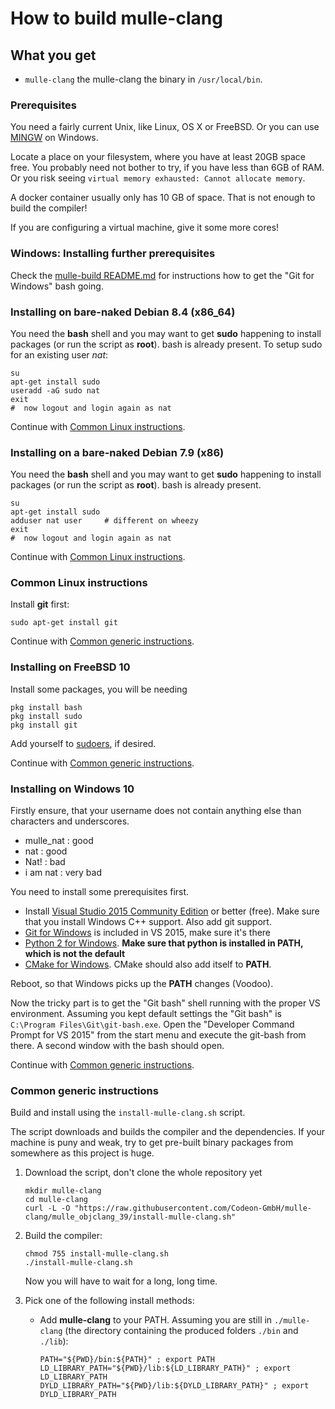 # How to build mulle-clang

## What you get

* `mulle-clang` the mulle-clang the binary in `/usr/local/bin`.


### Prerequisites

You need a fairly current Unix, like Linux, OS X or FreeBSD. Or you can use
[MINGW](http://mingw.org/) on Windows.

Locate a place on your filesystem, where you have at least 20GB space free. You
probably need not bother to try, if you have less than 6GB of RAM. Or you risk
seeing `virtual memory exhausted: Cannot allocate memory`.

A docker container usually only has 10 GB of space. That is not enough to build
the compiler!

If you are configuring a virtual machine, give it some more cores!


### Windows: Installing further prerequisites

Check the
[mulle-build README.md](//www.mulle-kybernetik.com/software/git/mulle-build/README.md)
for instructions how to get the "Git for Windows" bash going.

### Installing on bare-naked Debian 8.4 (x86_64)

You need the **bash** shell and you may want to get **sudo** happening to
install packages (or run the script as **root**). bash is already present.
To setup sudo for an existing user *nat*:

```
su
apt-get install sudo
useradd -aG sudo nat
exit
#  now logout and login again as nat
```

Continue with [Common Linux instructions](#common-linux).


### Installing on a bare-naked Debian 7.9 (x86)

You need the **bash** shell and you may want to get **sudo** happening to
install packages (or run the script as **root**). bash is already present.

```
su
apt-get install sudo
adduser nat user     # different on wheezy
exit
#  now logout and login again as nat
```

Continue with [Common Linux instructions](#common-linux).


<a name="common-linux"></a>
### Common Linux instructions

Install **git** first:

```
sudo apt-get install git
```

Continue with [Common generic instructions](#common-generic).



### Installing on FreeBSD 10

Install some packages, you will be needing

```
pkg install bash
pkg install sudo
pkg install git
```

Add yourself to [sudoers](//www.cyberciti.biz/faq/how-to-add-delete-grant-sudo-privileges-to-users-on-freebsd-unix-server/), if desired.

Continue with [Common generic instructions](#common-generic).


### Installing on Windows 10

Firstly ensure, that your username does not contain anything else than
characters and underscores.

* mulle_nat : good
* nat : good
* Nat! : bad
* i am nat : very bad

You need to install some prerequisites first.

* Install [Visual Studio 2015 Community Edition](//beta.visualstudio.com/downloads/) or better (free). Make sure that you install Windows C++ support. Also add git support.
* [Git for Windows](//git-scm.com/download/win) is included in VS 2015, make sure it's there
* [Python 2 for Windows](//www.python.org/downloads/windows/). **Make sure that python is installed in **PATH**, which is not the default**
* [CMake for Windows](//cmake.org/download/). CMake should also add itself to **PATH**.

Reboot, so that Windows picks up the **PATH** changes (Voodoo).

Now the tricky part is to get the "Git bash" shell running with the proper VS
environment.  Assuming you kept default settings the "Git bash" is
`C:\Program Files\Git\git-bash.exe`. Open the "Developer Command Prompt for VS 2015"
from the start menu and execute the git-bash from there. A second window with
the bash should open.

Continue with [Common generic instructions](#common-generic).



<a name="common-generic"></a>
### Common generic instructions

Build and install using the `install-mulle-clang.sh` script.

The script downloads and builds the compiler and the dependencies. If your
machine is puny and weak, try to get pre-built binary packages from somewhere
as this project is huge.


1. Download the script, don't clone the whole repository yet

   ```
   mkdir mulle-clang
   cd mulle-clang
   curl -L -O "https://raw.githubusercontent.com/Codeon-GmbH/mulle-clang/mulle_objclang_39/install-mulle-clang.sh"
   ```
2. Build the compiler:

   ```
   chmod 755 install-mulle-clang.sh
   ./install-mulle-clang.sh
   ```

   Now you will have to wait for a long, long time.
3. Pick one of the following install methods:

   *  Add **mulle-clang** to your PATH. Assuming you are still in `./mulle-clang` (the directory containing the produced folders `./bin` and `./lib`):

      ```
      PATH="${PWD}/bin:${PATH}" ; export PATH
      LD_LIBRARY_PATH="${PWD}/lib:${LD_LIBRARY_PATH}" ; export LD_LIBRARY_PATH
      DYLD_LIBRARY_PATH="${PWD}/lib:${DYLD_LIBRARY_PATH}" ; export DYLD_LIBRARY_PATH
      ```

